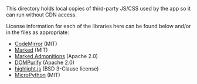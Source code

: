 This directory holds local copies of third-party JS/CSS used by the app so it can run without CDN access.

License information for each of the libraries here can be found below and/or in the files as appropriate:
- [CodeMirror](https://github.com/codemirror/codemirror5/blob/master/LICENSE) (MIT)
- [Marked](https://marked.js.org/license) (MIT)
- [Marked Admonitions](https://github.com/xiefucai/marked-admonition-extension/blob/main/LICENSE) (Apache 2.0)
- [DOMPurify](https://github.com/cure53/DOMPurify/blob/main/LICENSE) (Apache 2.0)
- [highlight.js](https://github.com/highlightjs/highlight.js/blob/main/LICENSE) (BSD 3-Clause license)
- [MicroPython](https://docs.micropython.org/en/latest/license.html) (MIT)

